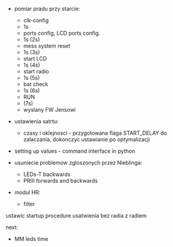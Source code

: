 - pomiar pradu przy starcie:
	- clk-config
	- 1s
	- ports config, LCD ports config.
	- 1s (2s)
	- mess system reset
	- 1s (3s)
	- start LCD
	- 1s (4s)
	- start radio
	- 1s (5s)
	- bat check
	- 1s (6s)
	- RUN
	- (7s)
	- wyslany FW Jensowi
- ustawienia satrtu:
	- czasy i oklejnosci - przygotowana flaga START_DELAY do zalaczania, dokonczyc ustawianie po optymalizacji
- setting up values - command interface in python
- usuniecie problemow zgloszonych przez Nieblinga:
	- LEDs-T backwards
	- PRIII forwards and backwards

-  modul HR:
	- filter


ustawic startup procedure
usatwienia bez radia z radiem


next:
- MM leds time